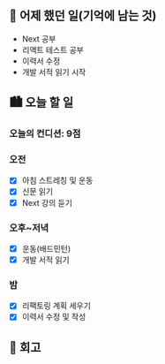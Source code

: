## 🌃 어제 했던 일(기억에 남는 것)

- Next 공부
- 리액트 테스트 공부
- 이력서 수정
- 개발 서적 읽기 시작

## 🏙️ 오늘 할 일

### 오늘의 컨디션: 9점

### 오전

- [x] 아침 스트레칭 및 운동
- [x] 신문 읽기
- [x] Next 강의 듣기

### 오후~저녁

- [x] 운동(배드민턴)
- [x] 개발 서적 읽기

### 밤

- [x] 리팩토링 계획 세우기
- [x] 이력서 수정 및 작성

## 🌆 회고
